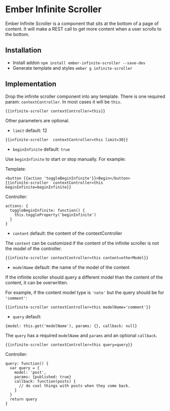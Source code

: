 # Ember Infinite Scroller

Ember Infinite Scroller is a component that sits at the bottom of a page of content. It will
make a REST call to get more content when a user scrolls to the bottom.

## Installation

* Install addon `npm install ember-infinite-scroller --save-dev`
* Generate template and styles `ember g infinite-scroller`

## Implementation
Drop the infinite scroller component into any template. There is one required param: `contextController`.
In most cases it will be `this`.

```
{{infinite-scroller contextController=this}}
```

Other parameters are optional.

* `limit` default: 12

```
{{infinite-scroller  contextController=this limit=30}}
```

* `beginInfinite` default: `true`

Use `beginInfinite` to start or stop manually. For example:

Template:
```
<button {{action 'toggleBeginInfinite'}}>Begin</button>
{{infinite-scroller  contextController=this beginInfinite=beginInfinite}}
```

Controller:
```
actions: {
  toggleBeginInfinite: function() {
    this.toggleProperty('beginInfinite')
  }
}
```

* `content` default: the content of the contextController

The `content` can be customized if the content of the infinite scroller is not the model
of the controller.

```
{{infinite-scroller contextController=this content=otherModel}}
```

* `modelName` default: the name of the model of the content

If the infinite scroller should query a different model than the content of the content,
it can be overwritten.

For example, if the content model type is `'note'` but the query should be for `'comment'`:

```
{{infinite-scroller contextController=this modelName='comment'}}
```

* `query` default:
```
{model: this.get('modelName'), params: {}, callback: null}
```

The `query` has a required `modelName` and `params` and an optional `callback`.

```
{{infinite-scroller contextController=this query=query}}
```

Controller:
```
query: function() {
  var query = {
    model: 'post',
    params: {published: true}
    callback: function(posts) {
      // do cool things with posts when they come back.
    }
  }
  return query
}
```

